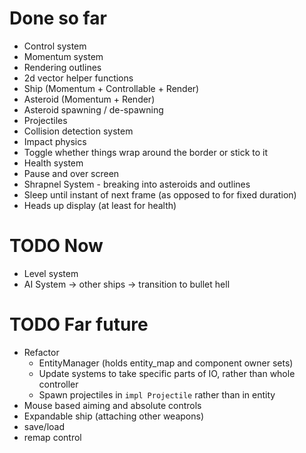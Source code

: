 # Done so far
* Control system
* Momentum system
* Rendering outlines
* 2d vector helper functions
* Ship (Momentum + Controllable + Render)
* Asteroid (Momentum + Render)
* Asteroid spawning / de-spawning
* Projectiles
* Collision detection system
* Impact physics
* Toggle whether things wrap around the border or stick to it
* Health system
* Pause and over screen
* Shrapnel System - breaking into asteroids and outlines
* Sleep until instant of next frame (as opposed to for fixed duration)
* Heads up display (at least for health)

# TODO Now
* Level system
* AI System -> other ships -> transition to bullet hell

# TODO Far future
* Refactor
    * EntityManager (holds entity_map and component owner sets)
    * Update systems to take specific parts of IO, rather than whole controller
    * Spawn projectiles in `impl Projectile` rather than in entity
* Mouse based aiming and absolute controls
* Expandable ship (attaching other weapons)
* save/load
* remap control
